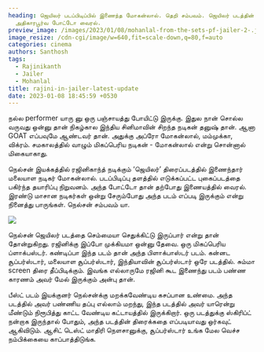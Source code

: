 ```yaml
---
heading: ஜெயிலர் படப்பிடிப்பில் இணைந்த மோகன்லால். தெறி சம்பவம். ஜெயிலர் படத்தின்
  அதிகாரபூர்வ போட்டோ வைரல்.
preview_image: /images/2023/01/08/mohanlal-from-the-sets-pf-jailer-2-.jpg
image_resize: /cdn-cgi/image/w=640,fit=scale-down,q=80,f=auto
categories: cinema
authors: Santhosh
tags:
  - Rajinikanth
  - Jailer
  - Mohanlal
title: rajini-in-jailer-latest-update
date: 2023-01-08 18:45:59 +0530
---
```



நல்ல performer யாரு னு ஒரு பஞ்சாயத்து போயிட்டு இருக்கு.  இதுல நான் சொல்ல வருவது ஒன்னு தான் நிகழ்கால இந்திய சினிமாவின் சிறந்த நடிகன் தனுஷ் தான்.  ஆனா GOAT எப்பவுமே ஆண்டவர் தான். அதுக்கு அப்ரோ மோகன்லால், மம்முக்கா, விக்ரம். சமகாலத்தில் வாழும் மிகப்பெரிய நடிகன் - மோகன்லால் என்று சொன்னால் மிகையாகாது. 

நெல்சன் இயக்கத்தில் ரஜினிகாந்த் நடிக்கும் ‘ஜெயிலர்’ திரைப்படத்தில் இணைந்தார் மலையாள நடிகர் மோகன்லால். படப்பிடிப்பு தளத்தில் எடுக்கப்பட்ட புகைப்படத்தை பகிர்ந்த தயாரிப்பு நிறுவனம். அந்த போட்டோ தான் தற்போது இணையத்தில் வைரல். இரண்டு மாசான நடிகர்கள் ஒன்று சேரும்போது அந்த படம் எப்படி இருக்கும் என்று நினைத்து பாருங்கள். நெல்சன் சம்பவம் யா.

![](/images/2023/01/08/mohanlal-from-the-sets-pf-jailer-1-.jpg)

நெல்சன் ஜெயிலர் படத்தை செம்மையா செதுக்கிட்டு இருப்பார் என்று தான் தோன்றுகிறது. ரஜினிக்கு இப்போ முக்கியமா ஒன்னு தேவை. ஒரு மிகப்பெரிய ப்ளாக்பஸ்டர். கண்டிப்பா இந்த படம்  தான் அந்த பிளாக்பாஸ்டர் படம். கன்னட சூப்பர்ஸ்டார், மலையாள சூப்பர்ஸ்டார், இந்தியாவின் சூப்பர்ஸ்டார் ஒரே படத்தில். சும்மா screen திரை தீப்பிடிக்கும். இவங்க எல்லாருமே ரஜினி கூட இணைந்து படம் பண்ண காரணம் அவர் மேல் இருக்கும் அன்பு தான்.

பீஸ்ட் படம் இயக்குனர் நெல்சன்க்கு மறக்கவேண்டிய கசப்பான உண்மை. அந்த படத்தில் அவர் பண்ணிய தப்பு எல்லாம் மறந்து, இந்த படத்தில் அவர் யாரென்று மீண்டும் நிரூபித்து காட்ட வேண்டிய கட்டாயத்தில் இருக்கிறார். ஒரு படத்துக்கு ஸ்கிரிப்ட் நன்றாக இருந்தால் போதும், அந்த படத்தின் திரைக்கதை எப்படியாவது ஒர்கவுட் ஆகிவிடும். ஆசிட் டெஸ்ட் மாதிரி நெளசானுக்கு, சூப்பர்ஸ்டார் உங்க மேல வெச்ச நம்பிக்கையை காப்பாத்திடுங்க.